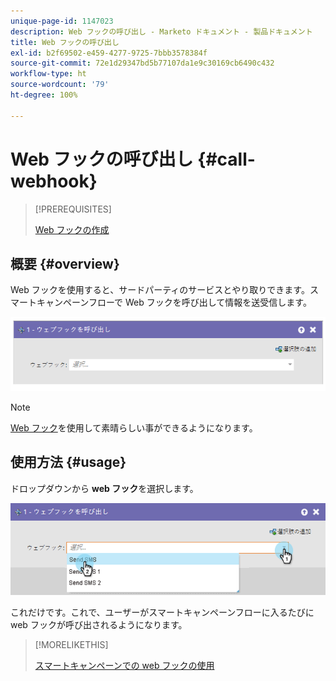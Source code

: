 ```yaml
---
unique-page-id: 1147023
description: Web フックの呼び出し - Marketo ドキュメント - 製品ドキュメント
title: Web フックの呼び出し
exl-id: b2f69502-e459-4277-9725-7bbb3578384f
source-git-commit: 72e1d29347bd5b77107da1e9c30169cb6490c432
workflow-type: ht
source-wordcount: '79'
ht-degree: 100%

---
```


# Web フックの呼び出し {#call-webhook}

>[!PREREQUISITES]
>
>[Web フックの作成](/help/marketo/product-docs/administration/additional-integrations/create-a-webhook.md)

## 概要 {#overview}

Web フックを使用すると、サードパーティのサービスとやり取りできます。スマートキャンペーンフローで Web フックを呼び出して情報を送受信します。

![](assets/image2014-9-22-15-3a4-3a7.png)

>[!NOTE]
>
>[Web フック](https://developers.marketo.com/documentation/webhooks/)を使用して素晴らしい事ができるようになります。

## 使用方法 {#usage}

ドロップダウンから **web フック**&#x200B;を選択します。

![](assets/image2014-9-22-15-3a4-3a25.png)

これだけです。これで、ユーザーがスマートキャンペーンフローに入るたびに web フックが呼び出されるようになります。

>[!MORELIKETHIS]
>
>[スマートキャンペーンでの web フックの使用](/help/marketo/product-docs/core-marketo-concepts/smart-campaigns/flow-actions/use-a-webhook-in-a-smart-campaign.md)
